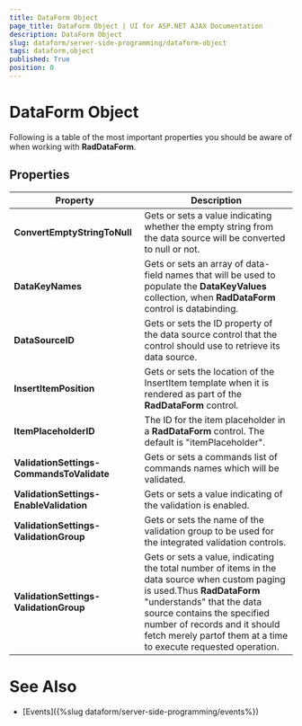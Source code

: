 ```yaml
---
title: DataForm Object
page_title: DataForm Object | UI for ASP.NET AJAX Documentation
description: DataForm Object
slug: dataform/server-side-programming/dataform-object
tags: dataform,object
published: True
position: 0
---
```


# DataForm Object


Following is a table of the most important properties you should be aware of when working with **RadDataForm**.

## Properties


| Property | Description |
| ------ | ------ |
| **ConvertEmptyStringToNull** |Gets or sets a value indicating whether the empty string from the data source will be converted to null or not.|
| **DataKeyNames** |Gets or sets an array of data-field names that will be used to populate the **DataKeyValues** collection, when **RadDataForm** control is databinding.|
| **DataSourceID** |Gets or sets the ID property of the data source control that the control should use to retrieve its data source.|
| **InsertItemPosition** |Gets or sets the location of the InsertItem template when it is rendered as part of the **RadDataForm** control.|
| **ItemPlaceholderID** |The ID for the item placeholder in a **RadDataForm** control. The default is "itemPlaceholder".|
| **ValidationSettings-CommandsToValidate** |Gets or sets a commands list of commands names which will be validated.|
| **ValidationSettings-EnableValidation** |Gets or sets a value indicating of the validation is enabled.|
| **ValidationSettings-ValidationGroup** |Gets or sets the name of the validation group to be used for the integrated validation controls.|
| **ValidationSettings-ValidationGroup** |Gets or sets a value, indicating the total number of items in the data source when custom paging is used.Thus **RadDataForm** "understands" that the data source contains the specified number of records and it should fetch merely partof them at a time to execute requested operation.|

# See Also

 * [Events]({%slug dataform/server-side-programming/events%})

